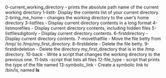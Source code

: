 0-current_working_directory - prints the absolute path name of the current working directory
1-listit- Display the contents list of your current directory.
2-bring_me_home - changes the working directory to the user’s home directory
3-listfiles - Display current directory contents in a long format
4-listmorefiles - Display current directory contents, including hidden files
5-listfilesdigitonly - Display current directory contents.
6-firstdirectory - Display current directory contents.
7-movethatfile - Move the file betty from /tmp/ to /tmp/my_first_directory.
8-firstdelete - Delete the file betty.
9-firstdirdeletion - Delete the directory my_first_directory that is in the /tmp directory.
10-back - Write a script that changes the working directory to the previous one.
11-lists -script that lists all files
12-file_type - script that prints the type of the file named
13-symbolic_link - Create a symbolic link to /bin/ls, named __ls__
